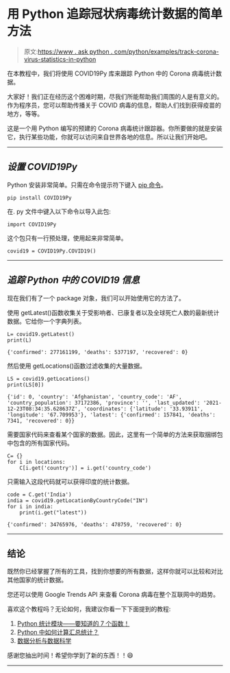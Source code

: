 # 用 Python 追踪冠状病毒统计数据的简单方法

> 原文:[https://www . ask python . com/python/examples/track-corona-virus-statistics-in-python](https://www.askpython.com/python/examples/track-corona-virus-statistics-in-python)

在本教程中，我们将使用 COVID19Py 库来跟踪 Python 中的 Corona 病毒统计数据。

大家好！我们正在经历这个困难时期，尽我们所能帮助我们周围的人是有意义的。作为程序员，您可以帮助传播关于 COVID 病毒的信息，帮助人们找到获得疫苗的地方，等等。

这是一个用 Python 编写的预建的 Corona 病毒统计跟踪器。你所要做的就是安装它，执行某些功能，你就可以访问来自世界各地的信息。所以让我们开始吧。

* * *

## *设置 COVID19Py*

Python 安装非常简单。只需在命令提示符下键入 [pip 命令](https://www.askpython.com/python-modules/python-pip)。

```
pip install COVID19Py

```

在. py 文件中键入以下命令以导入此包:

```
import COVID19Py

```

这个包只有一行预处理，使用起来非常简单。

```
covid19 = COVID19Py.COVID19()

```

* * *

## *追踪 Python 中的 COVID19 信息*

现在我们有了一个 package 对象，我们可以开始使用它的方法了。

使用 getLatest()函数收集关于受影响者、已康复者以及全球死亡人数的最新统计数据。它给你一个字典列表。

```
L= covid19.getLatest()
print(L)

```

```
{'confirmed': 277161199, 'deaths': 5377197, 'recovered': 0}

```

然后使用 getLocations()函数过滤收集的大量数据。

```
LS = covid19.getLocations()
print(LS[0])

```

```
{'id': 0, 'country': 'Afghanistan', 'country_code': 'AF', 'country_population': 37172386, 'province': '', 'last_updated': '2021-12-23T08:34:35.628637Z', 'coordinates': {'latitude': '33.93911', 'longitude': '67.709953'}, 'latest': {'confirmed': 157841, 'deaths': 7341, 'recovered': 0}}

```

需要国家代码来查看某个国家的数据。因此，这里有一个简单的方法来获取捆绑包中包含的所有国家代码。

```
C= {}
for i in locations:
    C[i.get('country')] = i.get('country_code')

```

只需输入这段代码就可以获得印度的统计数据。

```
code = C.get('India')
india = covid19.getLocationByCountryCode("IN")
for i in india:
    print(i.get("latest"))

```

```
{'confirmed': 34765976, 'deaths': 478759, 'recovered': 0}

```

* * *

## 结论

既然你已经掌握了所有的工具，找到你想要的所有数据，这样你就可以比较和对比其他国家的统计数据。

您还可以使用 Google Trends API 来查看 Corona 病毒在整个互联网中的趋势。

喜欢这个教程吗？无论如何，我建议你看一下下面提到的教程:

1.  [Python 统计模块——要知道的 7 个函数！](https://www.askpython.com/python-modules/statistics-module)
2.  [Python 中如何计算汇总统计？](https://www.askpython.com/python/examples/calculate-summary-statistics)
3.  [数据分析与数据科学](https://www.askpython.com/python/data-analytics-vs-data-science)

感谢您抽出时间！希望你学到了新的东西！！😄

* * *